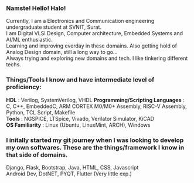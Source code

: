 ### Namste! Hello! Halo! 

Currently, I am a Electronics and Communication engineering undergraduate student at SVNIT, Surat.  
I am Digital VLSI Design, Computer architecture, Embedded Systems and AI/ML enthusiastic.  
Learning and improving everday in these domains. Also getting hold of Analog Design domain, still a long way to go...  
Always trying and exploring new domains and tech. I like tinkering different techs.  

### Things/Tools I know and have intermediate level of proficiency:

**HDL** : Verilog, SystemVerilog, VHDL
**Programming/Scripting Languages** : C, C++, EmbeddedC, ARM CORTEX M0/M0+ Assembly, RISC-V Assembly, Python, TCL Script, Makefile  
**Tools** : NGSPICE, LTSpice, Vivado, Verilator Simulator, KiCAD  
**OS Familiarity** : Linux (Ubuntu, LinuxMint, ARCH), Windows  

### I initally started my git journey when I was looking to develop my own softwares. These are the things/framework I know in that side of domains.  

Django, Flask, Bootstrap, Java, HTML, CSS, Javascript  
Android Dev, DotNET, PYQT, Flutter (Very little exp.)
 

<!--
**nikhilsp1585/nikhilsp1585** is a ✨ _special_ ✨ repository because its `README.md` (this file) appears on your GitHub profile.





--!>




